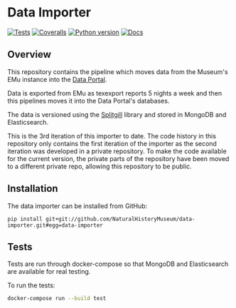 <!--header-start-->

# Data Importer

[![Tests](https://img.shields.io/github/actions/workflow/status/NaturalHistoryMuseum/data-importer/main.yml?branch=main&style=flat-square)](https://github.com/NaturalHistoryMuseum/data-importer/actions/workflows/main.yml)
[![Coveralls](https://img.shields.io/coveralls/github/NaturalHistoryMuseum/data-importer/main?style=flat-square)](https://coveralls.io/github/NaturalHistoryMuseum/data-importer)
[![Python version](https://img.shields.io/badge/python-3.8%20%7C%203.9%20%7C%203.10%20%7C%203.11-blue?style=flat-square)](https://www.python.org/downloads)
[![Docs](https://img.shields.io/readthedocs/data-importer?style=flat-square)](https://data-importer.readthedocs.io)

<!--header-end-->

## Overview

<!--overview-start-->
This repository contains the pipeline which moves data from the Museum's EMu instance
into the [Data Portal](https://data.nhm.ac.uk).

Data is exported from EMu as texexport reports 5 nights a week and then this pipelines
moves it into the Data Portal's databases.

The data is versioned using the [Splitgill](https://pypi.org/project/splitgill/)
library and stored in MongoDB and Elasticsearch.

This is the 3rd iteration of this importer to date.
The code history in this repository only contains the first iteration of the importer as
the second iteration was developed in a private repository.
To make the code available for the current version, the private parts of the repository
have been moved to a different private repo, allowing this repository to be public.

<!--overview-end-->

## Installation

<!--installation-start-->
The data importer can be installed from GitHub:

```shell
pip install git+git://github.com/NaturalHistoryMuseum/data-importer.git#egg=data-importer
```

<!--installation-end-->

## Tests

<!--tests-start-->
Tests are run through docker-compose so that MongoDB and Elasticsearch are available for
real testing.

To run the tests:

```bash
docker-compose run --build test
```

<!--tests-end-->
